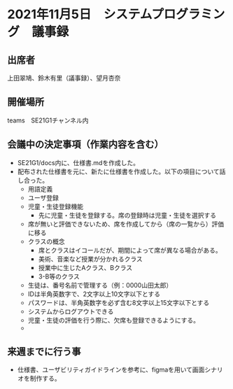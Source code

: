 # 2021年11月5日　システムプログラミング　議事録

## 出席者
上田翠鳩、鈴木有里（議事録）、望月杏奈

## 開催場所
teams　SE21G1チャンネル内

## 会議中の決定事項（作業内容を含む）
- SE21G1/docs内に、仕様書.mdを作成した。
- 配布された仕様書を元に、新たに仕様書を作成した。以下の項目について話し合った。
  - 用語定義
  - ユーザ登録
  - 児童・生徒登録機能
      - 先に児童・生徒を登録する。席の登録時は児童・生徒を選択する
  - 席が無いと評価できないため、席を作成してから（席の一覧から）評価に移る
  - クラスの概念
    - 席とクラスはイコールだが、期間によって席が異なる場合がある。
    - 美術、音楽など授業が分かれるクラス
    - 授業中に生じたAクラス、Bクラス
    - 3-B等のクラス
  - 生徒は、番号名前で管理する（例：0000山田太郎）
  - IDは半角英数字で、2文字以上10文字以下とする
  - パスワードは、半角英数字を必ず含む8文字以上15文字以下とする
  - システムからログアウトできる
  - 児童・生徒の評価を行う際に、欠席も登録できるようにする。
  - 


## 来週までに行う事
- 仕様書、ユーザビリティガイドラインを参考に、figmaを用いて画面シナリオを制作する。

